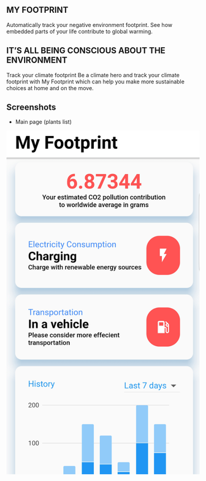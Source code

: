 ## MY FOOTPRINT
Automatically track your negative environment footprint. See how embedded parts of your life contribute to global warming.

## IT’S ALL BEING CONSCIOUS ABOUT THE ENVIRONMENT
Track your climate footprint Be a climate hero and track your climate footprint with My Footprint which can help you make more sustainable choices at home and on the move.

## Screenshots
- Main page (plants list)<br>
<img src="media/screenshot.png" width="700">

